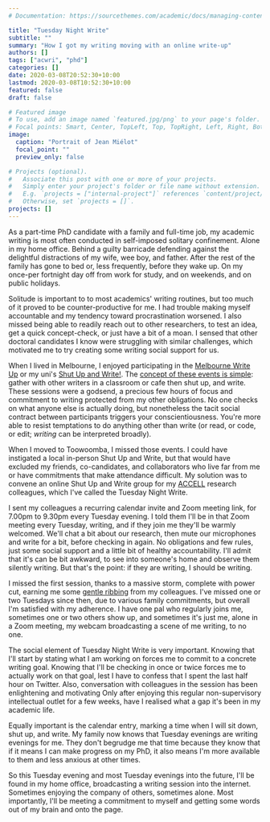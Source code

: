 ```yaml
---
# Documentation: https://sourcethemes.com/academic/docs/managing-content/

title: "Tuesday Night Write"
subtitle: ""
summary: "How I got my writing moving with an online write-up"
authors: []
tags: ["acwri", "phd"]
categories: []
date: 2020-03-08T20:52:30+10:00
lastmod: 2020-03-08T10:52:30+10:00
featured: false
draft: false

# Featured image
# To use, add an image named `featured.jpg/png` to your page's folder.
# Focal points: Smart, Center, TopLeft, Top, TopRight, Left, Right, BottomLeft, Bottom, BottomRight.
image:
  caption: "Portrait of Jean Miélot"
  focal_point: ""
  preview_only: false

# Projects (optional).
#   Associate this post with one or more of your projects.
#   Simply enter your project's folder or file name without extension.
#   E.g. `projects = ["internal-project"]` references `content/project/deep-learning/index.md`.
#   Otherwise, set `projects = []`.
projects: []
---
```

As a part-time PhD candidate with a family and full-time job, my academic writing is most often conducted in self-imposed solitary confinement. 
Alone in my home office.
Behind a guilty barricade defending against the delightful distractions of my wife, wee boy, and father.
After the rest of the family has gone to bed or, less frequently, before they wake up. 
On my once-per fortnight day off from work for study, and on weekends, and on public holidays.

Solitude is important to to most academics' writing routines, but too much of it proved to be counter-productive for me. 
I had trouble making myself accountable and my tendency toward procrastination worsened. 
I also missed being able to readily reach out to other researchers, to test an idea, get a quick concept-check, or just have a bit of a moan. 
I sensed that other doctoral candidates I know were struggling with similar challenges, which motivated me to try creating some writing social support for us. 

When I lived in Melbourne, I enjoyed participating in the [Melbourne Write Up](https://researchwhisperer.org/2017/08/22/melbwriteup-18-months-on/) or my uni's [Shut Up and Write!](https://www.latrobe.edu.au/researchers/grs/red/initiatives/shut-up-and-write!-suaw). 
The [concept of these events is simple](https://thesiswhisperer.com/shut-up-and-write/): gather with other writers in a classroom or cafe then shut up, and write. 
These sessions were a godsend, a precious few hours of focus and commitment to writing protected from my other obligations. 
No one checks on what anyone else is actually doing, but nonetheless the tacit social contract between participants triggers your conscientiousness. 
You're more able to resist temptations to do anything other than write (or read, or code, or edit; _writing_ can be interpreted broadly). 

When I moved to Toowoomba, I missed those events. 
I could have instigated a local in-person Shut Up and Write, but that would have excluded my friends, co-candidates, and collaborators who live far from me or have commitments that make attendance difficult.
My solution was to convene an online Shut Up and Write group for my [ACCELL](https://accell-research.com/) research colleagues, which I've called the Tuesday Night Write. 

I sent my colleagues a recurring calendar invite and Zoom meeting link, for 7.00pm to 9.30pm every Tuesday evening. 
I told them I'll be in that Zoom meeting every Tuesday, writing, and if they join me they'll be warmly welcomed. 
We'll chat a bit about our research, then mute our microphones and write for a bit, before checking in again.
No obligations and few rules, just some social support and a little bit of healthy accountability. 
I'll admit that it's can be bit awkward, to see into someone's home and observe them silently writing. 
But that's the point: if they are writing, I should be writing. 

I missed the first session, thanks to a massive storm, complete with power cut, earning me some [gentle ribbing](https://twitter.com/AgTradesVocPsyc/status/1204343491469275142) from my colleagues. 
I've missed one or two Tuesdays since then, due to various family commitments, but overall I'm satisfied with my adherence. 
I have one pal who regularly joins me, sometimes one or two others show up, and sometimes it's just me, alone in a Zoom meeting, my webcam broadcasting a scene of me writing, to no one. 

The social element of Tuesday Night Write is very important.
Knowing that I'll start by stating what I am working on forces me to commit to a concrete writing goal. 
Knowing that I'll be checking in once or twice forces me to actually work on that goal, lest I have to confess that I spent the last half hour on Twitter. 
Also, conversation with colleagues in the session has been enlightening and motivating
Only after enjoying this regular non-supervisory intellectual outlet for a few weeks, have I realised what a gap it's been in my academic life.

Equally important is the calendar entry, marking a time when I will sit down, shut up, and write. 
My family now knows that Tuesday evenings are writing evenings for me. 
They don't begrudge me that time because they know that if it means I can make progress on my PhD, it also means I'm more available to them and less anxious at other times. 

So this Tuesday evening and most Tuesday evenings into the future, I'll be found in my home office, broadcasting a writing session into the internet. 
Sometimes enjoying the company of others, sometimes alone. 
Most importantly, I'll be meeting a commitment to myself and getting some words out of my brain and onto the page. 

<div id="commento"></div>
<script defer
  src="https://cdn.commento.io/js/commento.js">
</script>
